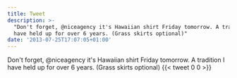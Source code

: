 ```yaml
---
title: Tweet
description: >-
  "Don't forget, @niceagency it's Hawaiian shirt Friday tomorrow. A tradition I
  have held up for over 6 years. (Grass skirts optional)"
date: '2013-07-25T17:07:05+01:00'
---
```

Don't forget, @niceagency it's Hawaiian shirt Friday tomorrow. A tradition I have held up for over 6 years. (Grass skirts optional)
      {{< tweet 0 0 >}}
    
